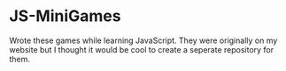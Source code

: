 # JS-MiniGames

Wrote these games while learning JavaScript. They were originally on my website but I thought it would be cool to create a seperate repository for them.
